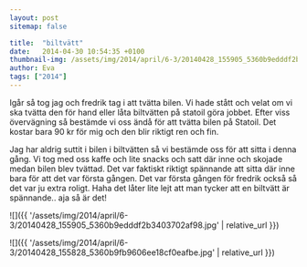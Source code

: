 ```yaml
---
layout: post
sitemap: false

title:  "biltvätt"
date:   2014-04-30 10:54:35 +0100
thumbnail-img: /assets/img/2014/april/6-3/20140428_155905_5360b9edddf2b3403702af98.jpg
author: Eva
tags: ["2014"]
---
```


Igår så tog jag och fredrik tag i att tvätta bilen. Vi hade stått och velat om vi ska tvätta den för hand eller låta biltvätten på statoil göra jobbet. Efter viss övervägning så bestämde vi oss ändå för att tvätta bilen på Statoil. Det kostar bara 90 kr för mig och den blir riktigt ren och fin. 

Jag har aldrig suttit i bilen i biltvätten så vi bestämde oss för att sitta i denna gång. Vi tog med oss kaffe och lite snacks och satt där inne och skojade medan bilen blev tvättad. Det var faktiskt riktigt spännande att sitta där inne bara för att det var första gången. Det var första gången för fredrik också så det var ju extra roligt. Haha det låter lite lejt att man tycker att en biltvätt är spännande.. aja så är det!

![]({{ '/assets/img/2014/april/6-3/20140428_155905_5360b9edddf2b3403702af98.jpg'  | relative_url }})

![]({{ '/assets/img/2014/april/6-3/20140428_155828_5360b9fb9606ee18cf0eafbe.jpg'  | relative_url }})

